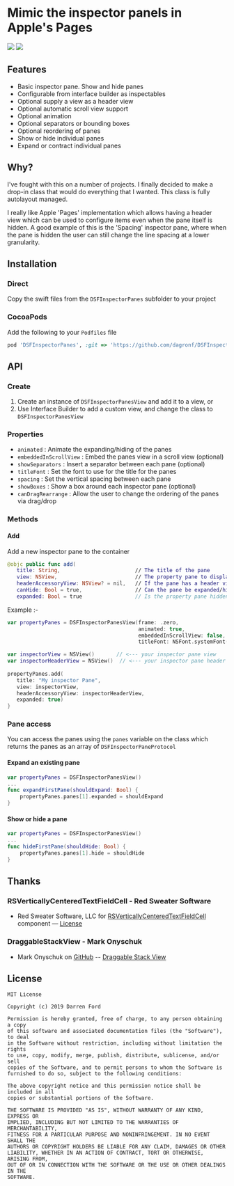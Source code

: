 # Mimic the inspector panels in Apple's Pages

![](https://dagronf.github.io/art/projects/DSFPropertyPanes/full.gif) ![](https://dagronf.github.io/art/projects/DSFPropertyPanes/panel_simple.gif)

## Features

* Basic inspector pane. Show and hide panes
* Configurable from interface builder as inspectables
* Optional supply a view as a header view
* Optional automatic scroll view support
* Optional animation
* Optional separators or bounding boxes
* Optional reordering of panes
* Show or hide individual panes
* Expand or contract individual panes

## Why?

I've fought with this on a number of projects. I finally decided to make a drop-in class that would do everything that I wanted.  This class is fully autolayout managed.

I really like Apple 'Pages' implementation which allows having a header view which can be used to configure items even when the pane itself is hidden.  A good example of this is the 'Spacing' inspector pane, where when the pane is hidden the user can still change the line spacing at a lower granularity.

## Installation

### Direct

Copy the swift files from the `DSFInspectorPanes` subfolder to your project

### CocoaPods

Add the following to your `Podfiles` file

```ruby
pod 'DSFInspectorPanes', :git => 'https://github.com/dagronf/DSFInspectorPanes'
```

## API

### Create

1. Create an instance of `DSFInspectorPanesView` and add it to a view, or
2. Use Interface Builder to add a custom view, and change the class to `DSFInspectorPanesView`

### Properties

* `animated` : Animate the expanding/hiding of the panes
* `embeddedInScrollView` : Embed the panes view in a scroll view (optional)
* `showSeparators` : Insert a separator between each pane (optional)
* `titleFont` : Set the font to use for the title for the panes
* `spacing` : Set the vertical spacing between each pane
* `showBoxes` : Show a box around each inspector pane (optional)
* `canDragRearrange` : Allow the user to change the ordering of the panes via drag/drop

### Methods

#### Add

Add a new inspector pane to the container

```swift
@objc public func add(
   title: String,                        // The title of the pane
   view: NSView,                         // The property pane to display
   headerAccessoryView: NSView? = nil,   // If the pane has a header view, the view
   canHide: Bool = true,                 // Can the pane be expanded/hidden?
   expanded: Bool = true                 // Is the property pane hidden by default?
```

Example :-

```swift
var propertyPanes = DSFInspectorPanesView(frame: .zero,
                                          animated: true,
                                          embeddedInScrollView: false,
                                          titleFont: NSFont.systemFont(ofSize: 13))

var inspectorView = NSView()       // <--- your inspector pane view
var inspectorHeaderView = NSView()  // <--- your inspector pane header view
	
propertyPanes.add(
   title: "My inspector Pane", 
   view: inspectorView,
   headerAccessoryView: inspectorHeaderView,
   expanded: true)
}
```

### Pane access

You can access the panes using the `panes` variable on the class which returns the panes as an array of `DSFInspectorPaneProtocol`

#### Expand an existing pane

```swift
var propertyPanes = DSFInspectorPanesView()
...
func expandFirstPane(shouldExpand: Bool) {
	propertyPanes.panes[1].expanded = shouldExpand
}
```

#### Show or hide a pane

```swift
var propertyPanes = DSFInspectorPanesView()
...
func hideFirstPane(shouldHide: Bool) {
	propertyPanes.panes[1].hide = shouldHide
}
```

## Thanks

### RSVerticallyCenteredTextFieldCell - Red Sweater Software
* Red Sweater Software, LLC for [RSVerticallyCenteredTextFieldCell](http://www.red-sweater.com/blog/148/what-a-difference-a-cell-makes) component  — [License](http://opensource.org/licenses/mit-license.php)

### DraggableStackView - Mark Onyschuk
* Mark Onyschuk on [GitHub](https://github.com/monyschuk) -- [Draggable Stack View](https://gist.github.com/monyschuk/cbca3582b6b996ab54c32e2d7eceaf25)


## License
```
MIT License

Copyright (c) 2019 Darren Ford

Permission is hereby granted, free of charge, to any person obtaining a copy
of this software and associated documentation files (the "Software"), to deal
in the Software without restriction, including without limitation the rights
to use, copy, modify, merge, publish, distribute, sublicense, and/or sell
copies of the Software, and to permit persons to whom the Software is
furnished to do so, subject to the following conditions:

The above copyright notice and this permission notice shall be included in all
copies or substantial portions of the Software.

THE SOFTWARE IS PROVIDED "AS IS", WITHOUT WARRANTY OF ANY KIND, EXPRESS OR
IMPLIED, INCLUDING BUT NOT LIMITED TO THE WARRANTIES OF MERCHANTABILITY,
FITNESS FOR A PARTICULAR PURPOSE AND NONINFRINGEMENT. IN NO EVENT SHALL THE
AUTHORS OR COPYRIGHT HOLDERS BE LIABLE FOR ANY CLAIM, DAMAGES OR OTHER
LIABILITY, WHETHER IN AN ACTION OF CONTRACT, TORT OR OTHERWISE, ARISING FROM,
OUT OF OR IN CONNECTION WITH THE SOFTWARE OR THE USE OR OTHER DEALINGS IN THE
SOFTWARE.
```
